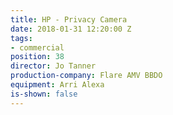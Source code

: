 ```yaml
---
title: HP - Privacy Camera
date: 2018-01-31 12:20:00 Z
tags:
- commercial
position: 38
director: Jo Tanner
production-company: Flare AMV BBDO
equipment: Arri Alexa
is-shown: false
---
```


